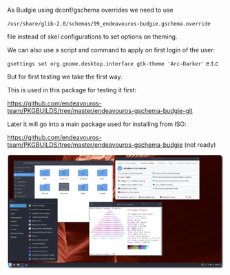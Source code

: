 As Budgie using dconf/gschema overrides we need to use 

`/usr/share/glib-2.0/schemas/99_endeavouros-budgie.gschema.override`  

file  instead of skel configurations to set options on theming.

We can also use a script and command to apply on first login of the user:


`gsettings set org.gnome.desktop.interface gtk-theme 'Arc-Darker'`  e.t.c 

But for first testing we take the first way.

This is used in this package for testing it first:

https://github.com/endeavouros-team/PKGBUILDS/tree/master/endeavouros-gschema-budgie-git

Later it will go into a main package used for installing from ISO:

https://github.com/endeavouros-team/PKGBUILDS/tree/master/endeavouros-gschema-budgie (not ready)

![eos-budgie](https://raw.githubusercontent.com/endeavouros-team/endeavouros-DE-fixes/main/budgie/budgie.png)
